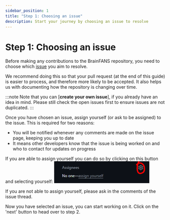 ```yaml
---
sidebar_position: 1
title: "Step 1: Choosing an issue"
description: Start your journey by choosing an issue to resolve
---
```


# Step 1: Choosing an issue

Before making any contributions to the BrainFANS repository, you need to choose which [issue](https://github.com/ejh243/BrainFANS/issues) you aim to resolve.

We recommend doing this so that your pull request (at the end of this guide) is easier to process, and therefore more likely to be accepted. It also helps us with documenting how the repository is changing over time.

:::note
Note that you can [**create your own issue**], if you already have an idea in mind. Please still check the open issues first to ensure issues are not duplicated.
:::

Once you have chosen an issue, assign yourself (or ask to be assigned) to the issue. This is required for two reasons:

* You will be notified whenever any comments are made on the issue page, keeping you up to date
* It means other developers know that the issue is being worked on and who to contact for updates on progress

If you are able to assign yourself you can do so by clicking on this button and selecting yourself:
![Screenshot of assignee area](/development-pipeline/assignee-button.png)

If you are not able to assign yourself, please ask in the comments of the issue thread.

Now you have selected an issue, you can start working on it. Click on the 'next' button to head over to step 2.

